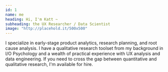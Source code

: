 ```yaml
---
id: 1
name: me
heading: Hi, I'm Katt ~ 
subheading: the UX Researcher / Data Scientist
image: "http://placehold.it/500x500"
---
```


I specialize in early-stage product analytics, research planning, and root cause analysis. I have a qualitative research toolset from my background in I/O Psychology and a wealth of practical experience with UX analysis and data engineering. If you need to cross the gap between quantitative and qualitative research, I'm available for hire.
